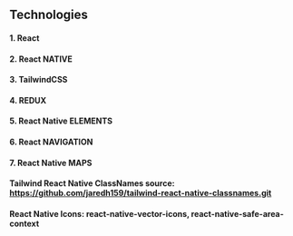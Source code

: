 ## Technologies

#### 1. React

#### 2. React NATIVE

#### 3. TailwindCSS

#### 4. REDUX

#### 5. React Native ELEMENTS

#### 6. React NAVIGATION

#### 7. React Native MAPS

#### Tailwind React Native ClassNames source: https://github.com/jaredh159/tailwind-react-native-classnames.git

#### React Native Icons: react-native-vector-icons, react-native-safe-area-context
